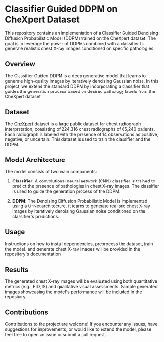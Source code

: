 # Classifier Guided DDPM on CheXpert Dataset

This repository contains an implementation of a Classifier Guided Denoising Diffusion Probabilistic Model (DDPM) trained on the CheXpert dataset. The goal is to leverage the power of DDPMs combined with a classifier to generate realistic chest X-ray images conditioned on specific pathologies.

## Overview

The Classifier Guided DDPM is a deep generative model that learns to generate high-quality images by iteratively denoising Gaussian noise. In this project, we extend the standard DDPM by incorporating a classifier that guides the generation process based on desired pathology labels from the CheXpert dataset.

## Dataset

The [CheXpert](https://stanfordmlgroup.github.io/competitions/chexpert/) dataset is a large public dataset for chest radiograph interpretation, consisting of 224,316 chest radiographs of 65,240 patients. Each radiograph is labeled with the presence of 14 observations as positive, negative, or uncertain. This dataset is used to train the classifier and the DDPM.

## Model Architecture

The model consists of two main components:

1. **Classifier**: A convolutional neural network (CNN) classifier is trained to predict the presence of pathologies in chest X-ray images. The classifier is used to guide the generation process of the DDPM.

2. **DDPM**: The Denoising Diffusion Probabilistic Model is implemented using a U-Net architecture. It learns to generate realistic chest X-ray images by iteratively denoising Gaussian noise conditioned on the classifier's predictions.

## Usage

Instructions on how to install dependencies, preprocess the dataset, train the model, and generate chest X-ray images will be provided in the repository's documentation.

## Results

The generated chest X-ray images will be evaluated using both quantitative metrics (e.g., FID, IS) and qualitative visual assessments. Sample generated images showcasing the model's performance will be included in the repository.

## Contributions

Contributions to the project are welcome! If you encounter any issues, have suggestions for improvements, or would like to extend the model, please feel free to open an issue or submit a pull request.
